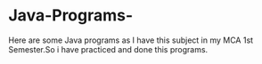 # Java-Programs-
Here are some Java programs as I have this subject in my MCA 1st Semester.So i have practiced and done this programs.
